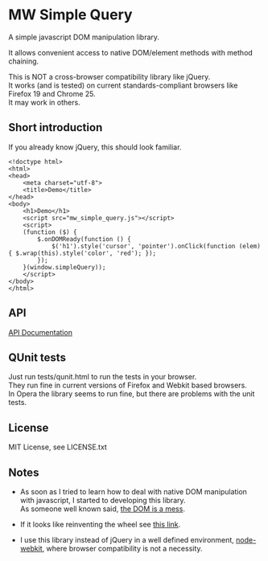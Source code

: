 # MW Simple Query

A simple javascript DOM manipulation library.

It allows convenient access to native DOM/element methods with method chaining.

This is NOT a cross-browser compatibility library like jQuery.  
It works (and is tested) on current standards-compliant browsers like Firefox 19 and Chrome 25.  
It may work in others.


## Short introduction

If you already know jQuery, this should look familiar.

	<!doctype html>
	<html>
	<head>
		<meta charset="utf-8">
		<title>Demo</title>
	</head>
	<body>
		<h1>Demo</h1>
		<script src="mw_simple_query.js"></script>
		<script>
		(function ($) {
			$.onDOMReady(function () {
				$('h1').style('cursor', 'pointer').onClick(function (elem) { $.wrap(this).style('color', 'red'); });
			});
		}(window.simpleQuery));
		</script>
	</body>
	</html>


## API

[API Documentation](API.md)


## QUnit tests

Just run tests/qunit.html to run the tests in your browser.  
They run fine in current versions of Firefox and Webkit based browsers.  
In Opera the library seems to run fine, but there are problems with the unit tests.


## License

MIT License, see LICENSE.txt


## Notes

- As soon as I tried to learn how to deal with native DOM manipulation with javascript, I started to developing this library.  
  As someone well known said, [the DOM is a mess](http://ejohn.org/blog/the-dom-is-a-mess/).

- If it looks like reinventing the wheel
  see [this link](http://www.codinghorror.com/blog/2009/02/dont-reinvent-the-wheel-unless-you-plan-on-learning-more-about-wheels.html).

- I use this library instead of jQuery in a well defined environment, [node-webkit](https://github.com/rogerwang/node-webkit), where browser compatibility is not a necessity.


